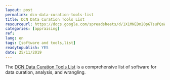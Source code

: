 ```yaml
---
layout: post 
permalink: dcn-data-curation-tools-list
title: DCN Data Curation Tools List
resourceurl: https://docs.google.com/spreadsheets/d/1X1MNEDn20pGTsuPQaWf5ZZDpQ6Gzt6TXLK0eU9iqOMU/edit#gid=0
categories: [appraising]
ref: 
lang: en
tags: [software and tools,list]
readytopublish: YES
date: 25/11/2019
---
```

The [DCN Data Curation Tools List](https://docs.google.com/spreadsheets/d/1X1MNEDn20pGTsuPQaWf5ZZDpQ6Gzt6TXLK0eU9iqOMU/edit#gid=0) is a comprehensive list of software for data curation, analysis, and wrangling. 
